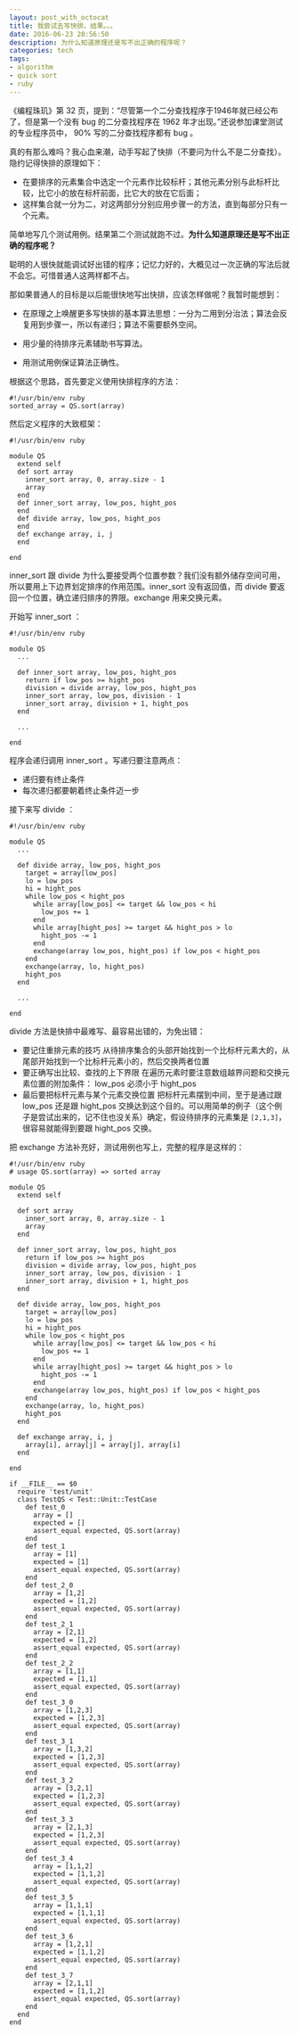 ```yaml
---
layout: post_with_octocat
title: 我尝试去写快排，结果。。。
date: 2016-06-23 20:56:50
description: 为什么知道原理还是写不出正确的程序呢？
categories: tech
tags:
- algorithm
- quick sort
- ruby
---
```


《编程珠玑》第 32 页，提到：“尽管第一个二分查找程序于1946年就已经公布了，但是第一个没有 bug 的二分查找程序在 1962 年才出现。”还说参加课堂测试的专业程序员中， 90% 写的二分查找程序都有 bug 。

真的有那么难吗？我心血来潮，动手写起了快排（不要问为什么不是二分查找）。隐约记得快排的原理如下：

- 在要排序的元素集合中选定一个元素作比较标杆；其他元素分别与此标杆比较，比它小的放在标杆前面，比它大的放在它后面；
- 这样集合就一分为二，对这两部分分别应用步骤一的方法，直到每部分只有一个元素。

简单地写几个测试用例。结果第二个测试就跑不过。**为什么知道原理还是写不出正确的程序呢？**

聪明的人很快就能调试好出错的程序；记忆力好的，大概见过一次正确的写法后就不会忘。可惜普通人这两样都不占。

那如果普通人的目标是以后能很快地写出快排，应该怎样做呢？我暂时能想到：

- 在原理之上唤醒更多写快排的基本算法思想：一分为二用到分治法；算法会反复用到步骤一，所以有递归；算法不需要额外空间。

- 用少量的待排序元素辅助书写算法。

- 用测试用例保证算法正确性。

根据这个思路，首先要定义使用快排程序的方法：

    #!/usr/bin/env ruby
    sorted_array = QS.sort(array)

然后定义程序的大致框架：

    #!/usr/bin/env ruby

    module QS
      extend self
      def sort array
        inner_sort array, 0, array.size - 1
        array
      end
      def inner_sort array, low_pos, hight_pos
      end
      def divide array, low_pos, hight_pos
      end
      def exchange array, i, j
      end

    end

inner_sort 跟 divide 为什么要接受两个位置参数？我们没有额外储存空间可用，所以要用上下边界划定排序的作用范围。inner_sort 没有返回值，而 divide 要返回一个位置，确立递归排序的界限。exchange 用来交换元素。

开始写 inner_sort ：

    #!/usr/bin/env ruby

    module QS
      ...

      def inner_sort array, low_pos, hight_pos
        return if low_pos >= hight_pos
        division = divide array, low_pos, hight_pos
        inner_sort array, low_pos, division - 1
        inner_sort array, division + 1, hight_pos
      end

      ...

    end
    
程序会递归调用 inner_sort 。写递归要注意两点：

- 递归要有终止条件
- 每次递归都要朝着终止条件迈一步

接下来写 divide ：

    #!/usr/bin/env ruby

    module QS
      ...

      def divide array, low_pos, hight_pos
        target = array[low_pos]
        lo = low_pos
        hi = hight_pos
        while low_pos < hight_pos
          while array[low_pos] <= target && low_pos < hi
            low_pos += 1
          end
          while array[hight_pos] >= target && hight_pos > lo
            hight_pos -= 1
          end
          exchange(array low_pos, hight_pos) if low_pos < hight_pos
        end
        exchange(array, lo, hight_pos)
        hight_pos
      end

      ...

    end

divide 方法是快排中最难写、最容易出错的，为免出错：

- 要记住重排元素的技巧
    从待排序集合的头部开始找到一个比标杆元素大的，从尾部开始找到一个比标杆元素小的，然后交换两者位置
- 要正确写出比较、查找的上下界限
    在遍历元素时要注意数组越界问题和交换元素位置的附加条件： low_pos 必须小于 hight_pos
- 最后要把标杆元素与某个元素交换位置
    把标杆元素摆到中间，至于是通过跟 low_pos 还是跟 hight_pos 交换达到这个目的。可以用简单的例子（这个例子是尝试出来的，记不住也没关系）确定，假设待排序的元素集是 `[2,1,3]`，很容易就能得到要跟 hight_pos 交换。

把 exchange 方法补充好，测试用例也写上，完整的程序是这样的：

    #!/usr/bin/env ruby
    # usage QS.sort(array) => sorted array

    module QS
      extend self
      
      def sort array
        inner_sort array, 0, array.size - 1
        array
      end

      def inner_sort array, low_pos, hight_pos
        return if low_pos >= hight_pos
        division = divide array, low_pos, hight_pos
        inner_sort array, low_pos, division - 1
        inner_sort array, division + 1, hight_pos
      end
      
      def divide array, low_pos, hight_pos
        target = array[low_pos]
        lo = low_pos
        hi = hight_pos
        while low_pos < hight_pos
          while array[low_pos] <= target && low_pos < hi
            low_pos += 1
          end
          while array[hight_pos] >= target && hight_pos > lo
            hight_pos -= 1
          end
          exchange(array low_pos, hight_pos) if low_pos < hight_pos
        end
        exchange(array, lo, hight_pos)
        hight_pos
      end
      
      def exchange array, i, j
        array[i], array[j] = array[j], array[i]
      end

    end

    if __FILE__ == $0
      require 'test/unit'
      class TestQS < Test::Unit::TestCase
        def test_0
          array = []
          expected = []
          assert_equal expected, QS.sort(array)
        end
        def test_1
          array = [1]
          expected = [1]
          assert_equal expected, QS.sort(array)
        end
        def test_2_0
          array = [1,2]
          expected = [1,2]
          assert_equal expected, QS.sort(array)
        end
        def test_2_1
          array = [2,1]
          expected = [1,2]
          assert_equal expected, QS.sort(array)
        end
        def test_2_2
          array = [1,1]
          expected = [1,1]
          assert_equal expected, QS.sort(array)
        end
        def test_3_0
          array = [1,2,3]
          expected = [1,2,3]
          assert_equal expected, QS.sort(array)
        end
        def test_3_1
          array = [1,3,2]
          expected = [1,2,3]
          assert_equal expected, QS.sort(array)
        end
        def test_3_2
          array = [3,2,1]
          expected = [1,2,3]
          assert_equal expected, QS.sort(array)
        end
        def test_3_3
          array = [2,1,3]
          expected = [1,2,3]
          assert_equal expected, QS.sort(array)
        end
        def test_3_4
          array = [1,1,2]
          expected = [1,1,2]
          assert_equal expected, QS.sort(array)
        end
        def test_3_5
          array = [1,1,1]
          expected = [1,1,1]
          assert_equal expected, QS.sort(array)
        end
        def test_3_6
          array = [1,2,1]
          expected = [1,1,2]
          assert_equal expected, QS.sort(array)
        end
        def test_3_7
          array = [2,1,1]
          expected = [1,1,2]
          assert_equal expected, QS.sort(array)
        end
      end
    end